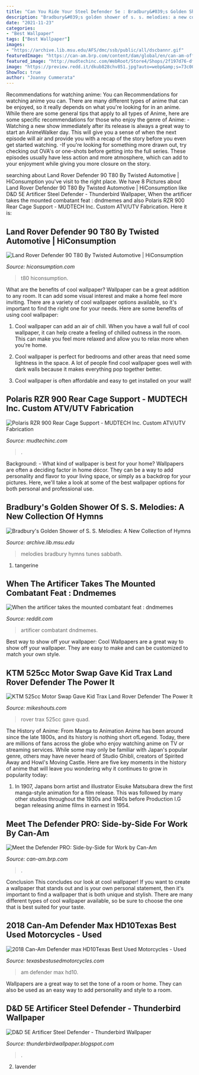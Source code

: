 ```yaml
---
title: "Can You Ride Your Steel Defender 5e : Bradbury&#039;s Golden Shower Of S. S. Melodies: A New Collection Of Hymns"
description: "Bradbury&#039;s golden shower of s. s. melodies: a new collection of hymns"
date: "2021-11-23"
categories:
- "Best Wallpaper"
tags: ["Best Wallpaper"]
images:
- "https://archive.lib.msu.edu/AFS/dmc/ssb/public/all/dscbannr.gif"
featuredImage: "https://can-am.brp.com/content/dam/global/en/can-am-off-road/my21/photos/vehicle-line-up/ssv/my21-5/action/defender-limited/715006140-ORV-MY21-LinQ-Cargo-Rackx2-BRAND-0503-RGB.jpg"
featured_image: "http://mudtechinc.com/WebRoot/Store4/Shops/2f197d76-dffa-412a-8c75-d0f7e276b394/592A/37F6/67B5/241B/3786/0A48/3417/45D2/polaris-rzr-900-rear-cage-support-ygh-4.jpg"
image: "https://preview.redd.it/dkub828chv851.jpg?auto=webp&amp;s=73c00c576e1d1e075ab298e1746b1ceaea5f4600"
ShowToc: true
author: "Joanny Cummerata"
---
```



Recommendations for watching anime: You can
Recommendations for watching anime you can. There are many different types of anime that can be enjoyed, so it really depends on what you're looking for in an anime. While there are some general tips that apply to all types of Anime, here are some specific recommendations for those who enjoy the genre of Anime: 
-Watching a new show immediately after its release is always a great way to start an AnimeWalker day. This will give you a sense of when the next episode will air and provide you with a recap of the story before you even get started watching. 
-If you're looking for something more drawn out, try checking out OVA's or one-shots before getting into the full series. These episodes usually have less action and more atmosphere, which can add to your enjoyment while giving you more closure on the story.

	

		
searching about Land Rover Defender 90 T80 By Twisted Automotive | HiConsumption you've visit to the right place. We have 8 Pictures about Land Rover Defender 90 T80 By Twisted Automotive | HiConsumption like D&amp;D 5E Artificer Steel Defender - Thunderbird Wallpaper, When the artificer takes the mounted combatant feat : dndmemes and also Polaris RZR 900 Rear Cage Support - MUDTECH Inc. Custom ATV/UTV Fabrication. Here it is:
		
    
## Land Rover Defender 90 T80 By Twisted Automotive | HiConsumption

<img loading=lazy src="https://cdn.hiconsumption.com/wp-content/uploads/2017/05/Land-Rover-Defender-90-T80-By-Twisted-Automotive-01-644x430.jpg" onerror="this.onerror=null;this.src='https://tse1.mm.bing.net/th?id=OIP.2AFTpTT6B9SYTZbYLJqqSgHaE8&amp;pid=15.1';" alt="Land Rover Defender 90 T80 By Twisted Automotive | HiConsumption">

_Source: hiconsumption.com_

>t80 hiconsumption. 

	

What are the benefits of cool wallpaper?
Wallpaper can be a great addition to any room. It can add some visual interest and make a home feel more inviting. There are a variety of cool wallpaper options available, so it's important to find the right one for your needs. Here are some benefits of using cool wallpaper: 
1. Cool wallpaper can add an air of chill. When you have a wall full of cool wallpaper, it can help create a feeling of chilled outness in the room. This can make you feel more relaxed and allow you to relax more when you're home. 

2. Cool wallpaper is perfect for bedrooms and other areas that need some lightness in the space. A lot of people find cool wallpaper goes well with dark walls because it makes everything pop together better. 

3. Cool wallpaper is often affordable and easy to get installed on your wall!

    
## Polaris RZR 900 Rear Cage Support - MUDTECH Inc. Custom ATV/UTV Fabrication

<img loading=lazy src="http://mudtechinc.com/WebRoot/Store4/Shops/2f197d76-dffa-412a-8c75-d0f7e276b394/592A/37F6/67B5/241B/3786/0A48/3417/45D2/polaris-rzr-900-rear-cage-support-ygh-4.jpg" onerror="this.onerror=null;this.src='https://tse1.mm.bing.net/th?id=OIP.PoxDdgWwq8s8C6InaQaLpQHaFj&amp;pid=15.1';" alt="Polaris RZR 900 Rear Cage Support - MUDTECH Inc. Custom ATV/UTV Fabrication">

_Source: mudtechinc.com_

>. 

	

Background: - What kind of wallpaper is best for your home?
Wallpapers are often a deciding factor in home décor. They can be a way to add personality and flavor to your living space, or simply as a backdrop for your pictures. Here, we'll take a look at some of the best wallpaper options for both personal and professional use.

    
## Bradbury&#039;s Golden Shower Of S. S. Melodies: A New Collection Of Hymns

<img loading=lazy src="https://archive.lib.msu.edu/AFS/dmc/ssb/public/all/dscbannr.gif" onerror="this.onerror=null;this.src='https://tse3.mm.bing.net/th?id=OIP.Abbd80zHdM9alYUnoiPUgwHaAr&amp;pid=15.1';" alt="Bradbury&#039;s Golden Shower of S. S. Melodies: A New Collection of Hymns">

_Source: archive.lib.msu.edu_

>melodies bradbury hymns tunes sabbath. 

	

1. tangerine 

    
## When The Artificer Takes The Mounted Combatant Feat : Dndmemes

<img loading=lazy src="https://preview.redd.it/dkub828chv851.jpg?auto=webp&amp;s=73c00c576e1d1e075ab298e1746b1ceaea5f4600" onerror="this.onerror=null;this.src='https://tse2.mm.bing.net/th?id=OIP.ZhQtxvYDK07peeawCvzDvgHaGy&amp;pid=15.1';" alt="When the artificer takes the mounted combatant feat : dndmemes">

_Source: reddit.com_

>artificer combatant dndmemes. 

	

Best way to show off your wallpaper:
Cool Wallpapers are a great way to show off your wallpaper. They are easy to make and can be customized to match your own style.

    
## KTM 525cc Motor Swap Gave Kid Trax Land Rover Defender The Power It

<img loading=lazy src="https://d2cdo4blch85n8.cloudfront.net/wp-content/uploads/2019/12/Kid-Trax-Land-Rover-Defender-Motor-Swap-image-1.jpg" onerror="this.onerror=null;this.src='https://tse1.mm.bing.net/th?id=OIP.kvOjhHnVPNaNSGrjzgcrMwHaEK&amp;pid=15.1';" alt="KTM 525cc Motor Swap Gave Kid Trax Land Rover Defender The Power It">

_Source: mikeshouts.com_

>rover trax 525cc gave quad. 

	

The History of Anime: From Manga to Animation
Anime has been around since the late 1800s, and its history is nothing short ofLegend. Today, there are millions of fans across the globe who enjoy watching anime on TV or streaming services. While some may only be familiar with Japan's popular genre, others may have never heard of Studio Ghibli, creators of Spirited Away and Howl's Moving Castle. Here are five key moments in the history of anime that will leave you wondering why it continues to grow in popularity today:
1) In 1907, Japans born artist and illustrator Eisuke Matsubara drew the first manga-style animation for a film release. This was followed by many other studios throughout the 1930s and 1940s before Production I.G began releasing anime films in earnest in 1954.

    
## Meet The Defender PRO: Side-by-Side For Work By Can-Am

<img loading=lazy src="https://can-am.brp.com/content/dam/global/en/can-am-off-road/my21/photos/vehicle-line-up/ssv/my21-5/action/defender-limited/715006140-ORV-MY21-LinQ-Cargo-Rackx2-BRAND-0503-RGB.jpg" onerror="this.onerror=null;this.src='https://tse3.mm.bing.net/th?id=OIP.0FJPyzuIHIq4cCfdowzi4QHaE8&amp;pid=15.1';" alt="Meet the Defender PRO: Side-by-Side for Work by Can-Am">

_Source: can-am.brp.com_

>. 

	

Conclusion
This concludes our look at cool wallpaper! If you want to create a wallpaper that stands out and is your own personal statement, then it's important to find a wallpaper that is both unique and stylish. There are many different types of cool wallpaper available, so be sure to choose the one that is best suited for your taste.

    
## 2018 Can-Am Defender Max HD10Texas Best Used Motorcycles - Used

<img loading=lazy src="https://cdn.dealeraccelerate.com/amtc/1/8357/228009/790x1024/2018-can-am-defender-max-hd10" onerror="this.onerror=null;this.src='https://tse1.mm.bing.net/th?id=OIP.p9lERZD5THa6xSYNtONGPQHaE8&amp;pid=15.1';" alt="2018 Can-Am Defender max HD10Texas Best Used Motorcycles - Used">

_Source: texasbestusedmotorcycles.com_

>am defender max hd10. 

	

Wallpapers are a great way to set the tone of a room or home. They can also be used as an easy way to add personality and style to a room.

    
## D&amp;D 5E Artificer Steel Defender - Thunderbird Wallpaper

<img loading=lazy src="https://lh5.googleusercontent.com/proxy/bNb4prqwY-AMSHBfVaXNTJGVZuQcAcoRRv6b34r6GcM-wbPgwUTQy0AwW0PBoJ-bbF88swsGGw=w1200-h630-p-k-no-nu" onerror="this.onerror=null;this.src='https://tse1.mm.bing.net/th?id=OIP.Acm-7FKws3Vd8Oznb5wNKgHaD4&amp;pid=15.1';" alt="D&amp;D 5E Artificer Steel Defender - Thunderbird Wallpaper">

_Source: thunderbirdwallpaper.blogspot.com_

>. 

	

2. lavender 

